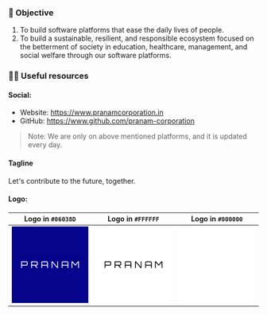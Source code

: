 ### 🎯 Objective

1. To build software platforms that ease the daily lives of people.
2. To build a sustainable, resilient, and responsible ecosystem focused on the betterment of society in education, healthcare, management, and social welfare through our software platforms.

### 👩‍💻 Useful resources

#### Social:
  - Website: https://www.pranamcorporation.in
  - GitHub: https://www.github.com/pranam-corporation

> Note: We are only on above mentioned platforms, and it is updated every day.

#### Tagline

Let's contribute to the future, together.

#### Logo:

Logo in `#06038D` | Logo in `#FFFFFF` | Logo in `#000000`
:-------------------------:|:-------------------------: | :-------------------------:
![Logo in #06038D ](/assets/pranam-logo-blue.png) | ![Logo in #FFFFFF](/assets/pranam-logo-white.png) | ![Logo in #000000](/assets/pranam-logo-black.png)
